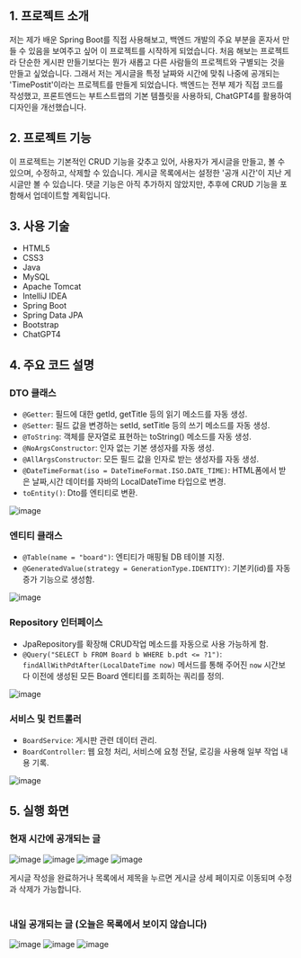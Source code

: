 ## 1. 프로젝트 소개

저는 제가 배운 Spring Boot를 직접 사용해보고, 백엔드 개발의 주요 부분을 혼자서 만들 수 있음을 보여주고 싶어 이 프로젝트를 시작하게 되었습니다. 처음 해보는 프로젝트라 단순한 게시판 만들기보다는 뭔가 새롭고 다른 사람들의 프로젝트와 구별되는 것을 만들고 싶었습니다. 그래서 저는 게시글을 특정 날짜와 시간에 맞춰 나중에 공개되는 'TimePostit'이라는 프로젝트를 만들게 되었습니다. 백엔드는 전부 제가 직접 코드를 작성했고, 프론트엔드는 부트스트랩의 기본 템플릿을 사용하되, ChatGPT4를 활용하여 디자인을 개선했습니다.

## 2. 프로젝트 기능

이 프로젝트는 기본적인 CRUD 기능을 갖추고 있어, 사용자가 게시글을 만들고, 볼 수 있으며, 수정하고, 삭제할 수 있습니다. 게시글 목록에서는 설정한 '공개 시간'이 지난 게시글만 볼 수 있습니다. 댓글 기능은 아직 추가하지 않았지만, 추후에 CRUD 기능을 포함해서 업데이트할 계획입니다.

## 3. 사용 기술

- HTML5
- CSS3
- Java
- MySQL
- Apache Tomcat
- IntelliJ IDEA
- Spring Boot
- Spring Data JPA
- Bootstrap
- ChatGPT4

## 4. 주요 코드 설명

### DTO 클래스

- `@Getter`: 필드에 대한 getId, getTitle 등의 읽기 메소드를 자동 생성.
- `@Setter`: 필드 값을 변경하는 setId, setTitle 등의 쓰기 메소드를 자동 생성.
- `@ToString`: 객체를 문자열로 표현하는 toString() 메소드를 자동 생성.
- `@NoArgsConstructor`: 인자 없는 기본 생성자를 자동 생성.
- `@AllArgsConstructor`: 모든 필드 값을 인자로 받는 생성자를 자동 생성.
- `@DateTimeFormat(iso = DateTimeFormat.ISO.DATE_TIME)`: HTML폼에서 받은 날짜,시간 데이터를 자바의 LocalDateTime 타입으로 변경.
- `toEntity()`: Dto를 엔티티로 변환.

![image](https://github.com/0055kms/TimePostit/assets/157768680/84a742f2-00ef-4c6e-8939-09ee56573a6b)

### 엔티티 클래스
- `@Table(name = "board")`: 엔티티가 매핑될 DB 테이블 지정.
- `@GeneratedValue(strategy = GenerationType.IDENTITY)`: 기본키(id)를 자동 증가 기능으로 생성함.

![image](https://github.com/0055kms/TimePostit/assets/157768680/3bf1ec30-fb6d-4166-ac0a-3430ac96ef21)

### Repository 인터페이스
- JpaRepository를 확장해 CRUD작업 메소드를 자동으로 사용 가능하게 함.
- `@Query("SELECT b FROM Board b WHERE b.pdt <= ?1")`: `findAllWithPdtAfter(LocalDateTime now)` 메서드를 통해 주어진 `now` 시간보다 이전에 생성된 모든 Board 엔티티를 조회하는 쿼리를 정의.

![image](https://github.com/0055kms/TimePostit/assets/157768680/38b96b9f-994a-4a84-8407-a8b8b4c9afce)

### 서비스 및 컨트롤러
- `BoardService`: 게시판 관련 데이터 관리.
- `BoardController`: 웹 요청 처리, 서비스에 요청 전달, 로깅을 사용해 일부 작업 내용 기록.

![image](https://github.com/0055kms/TimePostit/assets/157768680/abd98883-c9c4-45e3-8d2b-9e6d6bb1e720)


## 5. 실행 화면

### 현재 시간에 공개되는 글

![image](https://github.com/0055kms/TimePostit/assets/157768680/e0f2a559-6a03-4e45-8fb9-be2ec7b0806a)
![image](https://github.com/0055kms/TimePostit/assets/157768680/d334d0a3-8f12-4fb2-af8a-95c22fbdf2f8)
![image](https://github.com/0055kms/TimePostit/assets/157768680/290c5b0c-8f73-45a4-91f8-51c3b889ebd3)
![image](https://github.com/0055kms/TimePostit/assets/157768680/68b75b98-0e44-419e-a6bf-a66454261737)

게시글 작성을 완료하거나 목록에서 제목을 누르면 게시글 상세 페이지로 이동되며 수정과 삭제가 가능합니다.  
<br>
### 내일 공개되는 글 (오늘은 목록에서 보이지 않습니다)

![image](https://github.com/0055kms/TimePostit/assets/157768680/ee907fd4-cf06-459d-8e41-18b5b1faefd0)
![image](https://github.com/0055kms/TimePostit/assets/157768680/91b542d4-a0a1-4d59-af67-9796c15a45ea)
![image](https://github.com/0055kms/TimePostit/assets/157768680/86893a0d-8f5b-4b17-9a8f-e220e79db534)


